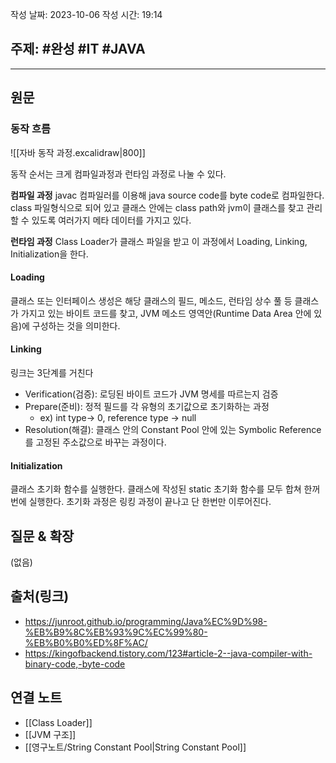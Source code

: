 

작성 날짜: 2023-10-06
작성 시간: 19:14

## 주제: #완성 #IT #JAVA 

----
## 원문

### 동작 흐름

![[자바 동작 과정.excalidraw|800]]

동작 순서는 크게 컴파일과정과 런타임 과정로 나눌 수 있다.

**컴파일 과정**
javac 컴파일러를 이용해 java source code를 byte code로 컴파일한다. class 파일형식으로 되어 있고 클래스 안에는 class path와 jvm이 클래스를 찾고 관리할 수 있도록 여러가지 메타 데이터를 가지고 있다.

**런타임 과정**
Class Loader가 클래스 파일을 받고 이 과정에서 Loading, Linking, Initialization을 한다.

#### Loading
클래스 또는 인터페이스 생성은 해당 클래스의 필드, 메소드, 런타임 상수 풀 등 클래스가 가지고 있는 바이트 코드를 찾고, JVM 메소드 영역안(Runtime Data Area 안에 있음)에 구성하는 것을 의미한다.

#### Linking
링크는 3단계를 거친다
- Verification(검증): 로딩된 바이트 코드가 JVM 명세를 따르는지 검증
- Prepare(준비): 정적 필드를 각 유형의 초기값으로 초기화하는 과정
	- ex) int type-> 0, reference type -> null
- Resolution(해결): 클래스 안의 Constant Pool 안에 있는 Symbolic Reference를 고정된 주소값으로 바꾸는 과정이다. 

#### Initialization
클래스 초기화 함수를 실행한다. 클래스에 작성된 static 초기화 함수를 모두 합쳐 한꺼번에 실행한다. 초기화 과정은 링킹 과정이 끝나고 단 한번만 이루어진다.



## 질문 & 확장

(없음)

## 출처(링크)
- https://junroot.github.io/programming/Java%EC%9D%98-%EB%B9%8C%EB%93%9C%EC%99%80-%EB%B0%B0%ED%8F%AC/
- https://kingofbackend.tistory.com/123#article-2--java-compiler-with-binary-code,-byte-code
## 연결 노트
-  [[Class Loader]]
- [[JVM 구조]]
-  [[영구노트/String Constant Pool|String Constant Pool]]








